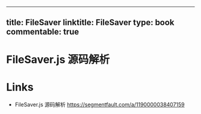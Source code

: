 
---
title: FileSaver
linktitle: FileSaver
type: book
commentable: true
---

# FileSaver.js 源码解析

# Links

- FileSaver.js 源码解析 https://segmentfault.com/a/1190000038407159

    